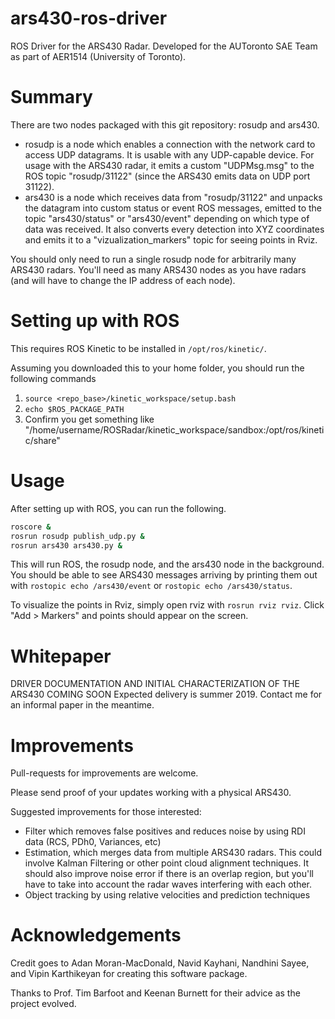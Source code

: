 # ars430-ros-driver
ROS Driver for the ARS430 Radar. Developed for the AUToronto SAE Team as part of AER1514 (University of Toronto).

Summary
=======
There are two nodes packaged with this git repository: rosudp and ars430.
* rosudp is a node which enables a connection with the network card to access UDP datagrams. It is 
usable with any UDP-capable device. For usage with the ARS430 radar, it emits a custom "UDPMsg.msg"
to the ROS topic "rosudp/31122" (since the ARS430 emits data on UDP port 31122).
* ars430 is a node which receives data from "rosudp/31122" and unpacks the datagram into
custom status or event ROS messages, emitted to the topic "ars430/status" or "ars430/event" depending
on which type of data was received. It also converts every detection into XYZ coordinates and
emits it to a "vizualization_markers" topic for seeing points in Rviz.


You should only need to run a single rosudp node for arbitrarily many ARS430 radars. You'll need 
as many ARS430 nodes as you have radars (and will have to change the IP address of each node).

Setting up with ROS
===================
This requires ROS Kinetic to be installed in `/opt/ros/kinetic/`.

Assuming you downloaded this to your home folder, you should run the following commands

1. `source <repo_base>/kinetic_workspace/setup.bash`
2. `echo $ROS_PACKAGE_PATH`
3. Confirm you get something like "/home/username/ROSRadar/kinetic_workspace/sandbox:/opt/ros/kinetic/share"

Usage
=====
After setting up with ROS, you can run the following.
```sh
roscore &
rosrun rosudp publish_udp.py &
rosrun ars430 ars430.py &
```

This will run ROS, the rosudp node, and the ars430 node in the background. You should be able to see ARS430 messages
arriving by printing them out with `rostopic echo /ars430/event` or `rostopic echo /ars430/status`.

To visualize the points in Rviz, simply open rviz with `rosrun rviz rviz`. Click "Add > Markers" and points should appear
on the screen.

Whitepaper
==========
DRIVER DOCUMENTATION AND INITIAL CHARACTERIZATION OF THE ARS430 COMING SOON
Expected delivery is summer 2019. Contact me for an informal paper in the meantime.

Improvements
============
Pull-requests for improvements are welcome. 

Please send proof of your updates working with a physical ARS430.

Suggested improvements for those interested:
* Filter which removes false positives and reduces noise by using RDI data (RCS, PDh0, Variances, etc)
* Estimation, which merges data from multiple ARS430 radars. This could involve Kalman Filtering or other point cloud alignment techniques.
It should also improve noise error if there is an overlap region, but you'll have to take into account the 
radar waves interfering with each other.
* Object tracking by using relative velocities and prediction techniques

Acknowledgements
================
Credit goes to Adan Moran-MacDonald, Navid Kayhani, Nandhini Sayee, and Vipin Karthikeyan for creating this software package.

Thanks to Prof. Tim Barfoot and Keenan Burnett for their advice as the project evolved.
